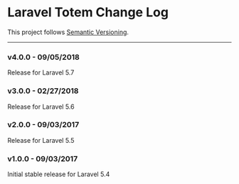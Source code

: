 # Laravel Totem Change Log

This project follows [Semantic Versioning](CONTRIBUTING.md).

---
### v4.0.0 - 09/05/2018
Release for Laravel 5.7

### v3.0.0 - 02/27/2018
Release for Laravel 5.6

### v2.0.0 - 09/03/2017
Release for Laravel 5.5

### v1.0.0 - 09/03/2017
Initial stable release for Laravel 5.4
